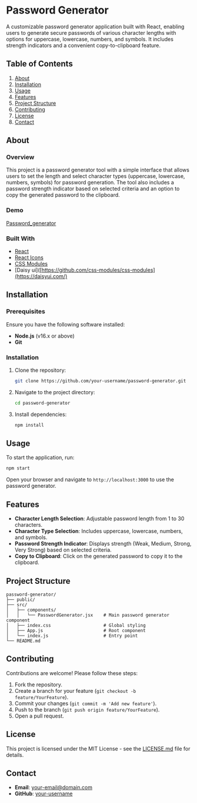 # Password Generator

A customizable password generator application built with React, enabling users to generate secure passwords of various character lengths with options for uppercase, lowercase, numbers, and symbols. It includes strength indicators and a convenient copy-to-clipboard feature.

## Table of Contents

1. [About](#about)
2. [Installation](#installation)
3. [Usage](#usage)
4. [Features](#features)
5. [Project Structure](#project-structure)
6. [Contributing](#contributing)
7. [License](#license)
8. [Contact](#contact)

## About

### Overview

This project is a password generator tool with a simple interface that allows users to set the length and select character types (uppercase, lowercase, numbers, symbols) for password generation. The tool also includes a password strength indicator based on selected criteria and an option to copy the generated password to the clipboard.

### Demo
[Password_generator](https://password-generator-peach-tau.vercel.app/)

### Built With

- [React](https://reactjs.org/)
- [React Icons](https://react-icons.github.io/react-icons/)
- [CSS Modules](https://github.com/css-modules/css-modules)
- [Daisy ui]([https://github.com/css-modules/css-modules](https://daisyui.com/)

## Installation

### Prerequisites

Ensure you have the following software installed:
- **Node.js** (v16.x or above)
- **Git**

### Installation

1. Clone the repository:
   ```bash
   git clone https://github.com/your-username/password-generator.git
   ```

2. Navigate to the project directory:
   ```bash
   cd password-generator
   ```

3. Install dependencies:
   ```bash
   npm install
   ```

## Usage

To start the application, run:
```bash
npm start
```

Open your browser and navigate to `http://localhost:3000` to use the password generator.

## Features

- **Character Length Selection**: Adjustable password length from 1 to 30 characters.
- **Character Type Selection**: Includes uppercase, lowercase, numbers, and symbols.
- **Password Strength Indicator**: Displays strength (Weak, Medium, Strong, Very Strong) based on selected criteria.
- **Copy to Clipboard**: Click on the generated password to copy it to the clipboard.

## Project Structure

```
password-generator/
├── public/
├── src/
│   ├── components/
│   │   └── PasswordGenerator.jsx    # Main password generator component
│   ├── index.css                    # Global styling
│   ├── App.js                       # Root component
│   └── index.js                     # Entry point
└── README.md
```

## Contributing

Contributions are welcome! Please follow these steps:
1. Fork the repository.
2. Create a branch for your feature (`git checkout -b feature/YourFeature`).
3. Commit your changes (`git commit -m 'Add new feature'`).
4. Push to the branch (`git push origin feature/YourFeature`).
5. Open a pull request.

## License

This project is licensed under the MIT License - see the [LICENSE.md](LICENSE.md) file for details.

## Contact

- **Email**: [your-email@domain.com](mailto:your-email@domain.com)
- **GitHub**: [your-username](https://github.com/your-username)
